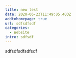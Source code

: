 ```yaml
---
title: new test
date: 2020-06-23T11:49:05.403Z
addtohomepage: true
url: sdfsdfsdf
categories:
  - Website
intro: sdfsdf
---
```

sdfsdfsdfsdfsdf